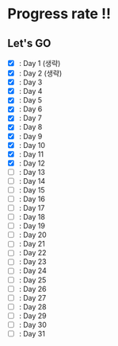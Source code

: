 # Progress rate !!

## Let's GO

- [x] : Day 1 (생략)
- [x] : Day 2 (생략)
- [x] : Day 3
- [x] : Day 4
- [x] : Day 5
- [x] : Day 6
- [x] : Day 7
- [x] : Day 8
- [x] : Day 9
- [x] : Day 10
- [x] : Day 11
- [x] : Day 12
- [ ] : Day 13
- [ ] : Day 14
- [ ] : Day 15
- [ ] : Day 16
- [ ] : Day 17
- [ ] : Day 18
- [ ] : Day 19
- [ ] : Day 20
- [ ] : Day 21
- [ ] : Day 22
- [ ] : Day 23
- [ ] : Day 24
- [ ] : Day 25
- [ ] : Day 26
- [ ] : Day 27
- [ ] : Day 28
- [ ] : Day 29
- [ ] : Day 30
- [ ] : Day 31
